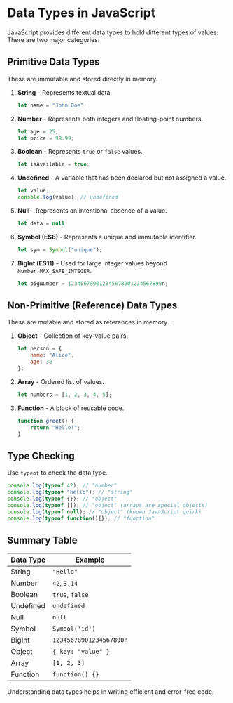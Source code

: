 # Data Types in JavaScript

JavaScript provides different data types to hold different types of values. There are two major categories:

## Primitive Data Types
These are immutable and stored directly in memory.

1. **String** - Represents textual data.
   ```js
   let name = "John Doe";
   ```
2. **Number** - Represents both integers and floating-point numbers.
   ```js
   let age = 25;
   let price = 99.99;
   ```
3. **Boolean** - Represents `true` or `false` values.
   ```js
   let isAvailable = true;
   ```
4. **Undefined** - A variable that has been declared but not assigned a value.
   ```js
   let value;
   console.log(value); // undefined
   ```
5. **Null** - Represents an intentional absence of a value.
   ```js
   let data = null;
   ```
6. **Symbol (ES6)** - Represents a unique and immutable identifier.
   ```js
   let sym = Symbol("unique");
   ```
7. **BigInt (ES11)** - Used for large integer values beyond `Number.MAX_SAFE_INTEGER`.
   ```js
   let bigNumber = 123456789012345678901234567890n;
   ```

## Non-Primitive (Reference) Data Types
These are mutable and stored as references in memory.

1. **Object** - Collection of key-value pairs.
   ```js
   let person = {
       name: "Alice",
       age: 30
   };
   ```
2. **Array** - Ordered list of values.
   ```js
   let numbers = [1, 2, 3, 4, 5];
   ```
3. **Function** - A block of reusable code.
   ```js
   function greet() {
       return "Hello!";
   }
   ```

## Type Checking
Use `typeof` to check the data type.
```js
console.log(typeof 42); // "number"
console.log(typeof "hello"); // "string"
console.log(typeof {}); // "object"
console.log(typeof []); // "object" (arrays are special objects)
console.log(typeof null); // "object" (known JavaScript quirk)
console.log(typeof function(){}); // "function"
```

## Summary Table
| Data Type | Example |
|-----------|---------|
| String | `"Hello"` |
| Number | `42`, `3.14` |
| Boolean | `true`, `false` |
| Undefined | `undefined` |
| Null | `null` |
| Symbol | `Symbol('id')` |
| BigInt | `12345678901234567890n` |
| Object | `{ key: "value" }` |
| Array | `[1, 2, 3]` |
| Function | `function() {}` |

Understanding data types helps in writing efficient and error-free code.

